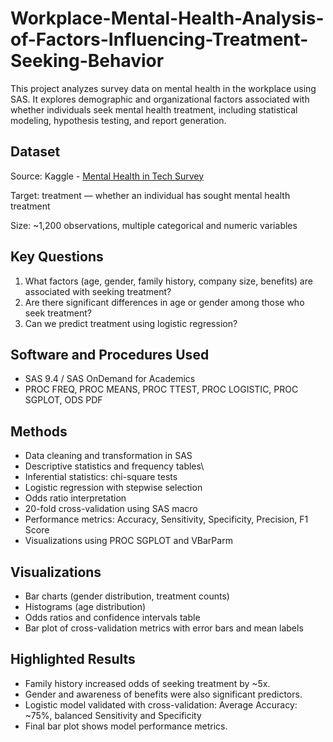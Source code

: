 # Workplace-Mental-Health-Analysis-of-Factors-Influencing-Treatment-Seeking-Behavior
This project analyzes survey data on mental health in the workplace using SAS. It explores demographic and organizational factors associated with whether individuals seek mental health treatment, including statistical modeling, hypothesis testing, and report generation.

## Dataset
Source: Kaggle - [Mental Health in Tech Survey](https://www.kaggle.com/datasets/osmi/mental-health-in-tech-survey)

Target: treatment — whether an individual has sought mental health treatment

Size: ~1,200 observations, multiple categorical and numeric variables

## Key Questions
1. What factors (age, gender, family history, company size, benefits) are associated with seeking treatment?
2. Are there significant differences in age or gender among those who seek treatment?
3. Can we predict treatment using logistic regression?

## Software and Procedures Used
- SAS 9.4 / SAS OnDemand for Academics
- PROC FREQ, PROC MEANS, PROC TTEST, PROC LOGISTIC, PROC SGPLOT, ODS PDF

## Methods
- Data cleaning and transformation in SAS
- Descriptive statistics and frequency tables\
- Inferential statistics: chi-square tests
- Logistic regression with stepwise selection
- Odds ratio interpretation
- 20-fold cross-validation using SAS macro
- Performance metrics: Accuracy, Sensitivity, Specificity, Precision, F1 Score
- Visualizations using PROC SGPLOT and VBarParm

## Visualizations
- Bar charts (gender distribution, treatment counts)
- Histograms (age distribution)
- Odds ratios and confidence intervals table
- Bar plot of cross-validation metrics with error bars and mean labels

## Highlighted Results
- Family history increased odds of seeking treatment by ~5x.
- Gender and awareness of benefits were also significant predictors.
- Logistic model validated with cross-validation: Average Accuracy: ~75%, balanced Sensitivity and Specificity
- Final bar plot shows model performance metrics.

